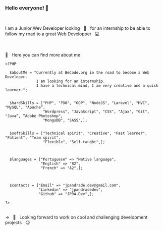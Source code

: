 ### Hello everyone! 👋


<br/> 

I am a Junior Wev Developer looking &nbsp; 🔭  &nbsp; for an internship to be able to follow my road to a great Web Developper &nbsp; 💻

<br/> 

💬 &nbsp; Here you can find more about me

```
<?PHP

  $aboutMe = "Currently at BeCode.org in the road to become a Web Developer.            
              I am looking for an internship.
              I have a technical mind, I am very creative and a quick learner.";
              

  $hardSkills = ["PHP", "PDO", "OOP", "NodeJS", "Laravel", "MVC", "MySQL", "Apache”,
                 "Wordpress", "JavaScript", "CSS", "Ajax", "Git", "Java”, “Adobe Photoshop",
                 "MongoDB", "SASS",];
                 
                 
  $softSkills = ["Technical spirit", "Creative", "Fast learner", "Patient", "Team spirit", 
                 "Flexible", "Self-taught",];
  
  
  
  $languages = ["Portuguese" => "Native language",
                "English" => "B2",
                "French" => "A2",];
                
                
               
  $contacts = ["Email" => "jpandrade.dev@gmail.com",
               "Linkedin" => "jpandradedev",
               "Github" => "JPRA-Dev",];

?>

```

<br/> 
-> &nbsp 🔭  &nbsp; Looking forward to work on cool and challenging development projects &nbsp; 😉 
